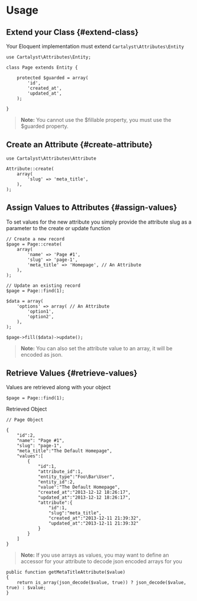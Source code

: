 # Usage

## Extend your Class {#extend-class}

Your Eloquent implementation must extend `Cartalyst\Attributes\Entity`

	use Cartalyst\Attributes\Entity;

	class Page extends Entity {

		protected $guarded = array(
			'id',
			'created_at',
			'updated_at',
		);

	}

> **Note:** You cannot use the $fillable property, you must use the $guarded property.

## Create an Attribute {#create-attribute}

	use Cartalyst\Attributes\Attribute

	Attribute::create(
		array(
			'slug' => 'meta_title',
		),
	);


## Assign Values to Attributes {#assign-values}

To set values for the new attribute you simply provide the attribute slug as a parameter to the create or update function

	// Create a new record
	$page = Page::create(
		array(
			'name' => 'Page #1',
			'slug' => 'page-1',
			'meta_title' => 'Homepage', // An Attribute
		),
	);

	// Update an existing record
	$page = Page::find(1);

	$data = array(
		'options' => array( // An Attribute
			'option1',
			'option2',
		),
	);

	$page->fill($data)->update();

> **Note:** You can also set the attribute value to an array, it will be encoded as json.

## Retrieve Values {#retrieve-values}

Values are retrieved along with your object

	$page = Page::find(1);

Retrieved Object

	// Page Object

	{
		"id":2,
		"name": "Page #1",
		"slug": "page-1",
		"meta_title":"The Default Homepage",
		"values":[
			{
				"id":1,
				"attribute_id":1,
				"entity_type":"Foo\Bar\User",
				"entity_id":2,
				"value":"The Default Homepage",
				"created_at":"2013-12-12 18:26:17",
				"updated_at":"2013-12-12 18:26:17",
				"attribute":{
					"id":1,
					"slug":"meta_title",
					"created_at":"2013-12-11 21:39:32",
					"updated_at":"2013-12-11 21:39:32"
				}
			}
		]
	}

> **Note:** If you use arrays as values, you may want to define an accessor for your attribute to decode json encoded arrays for you

	public function getMetaTitleAttribute($value)
	{
		return is_array(json_decode($value, true)) ? json_decode($value, true) : $value;
	}
